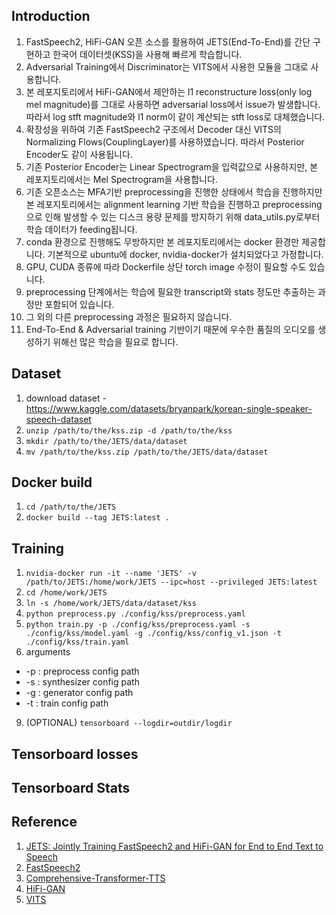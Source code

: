 ## Introduction
1. FastSpeech2, HiFi-GAN 오픈 소스를 활용하여 JETS(End-To-End)를 간단 구현하고 한국어 데이터셋(KSS)을 사용해 빠르게 학습합니다.
2. Adversarial Training에서 Discriminator는 VITS에서 사용한 모듈을 그대로 사용합니다.
3. 본 레포지토리에서 HiFi-GAN에서 제안하는 l1 reconstructure loss(only log mel magnitude)를 그대로 사용하면 adversarial loss에서 issue가 발생합니다. 따라서 log stft magnitude와 l1 norm이 같이 계산되는 stft loss로 대체했습니다.
4. 확장성을 위하여 기존 FastSpeech2 구조에서 Decoder 대신 VITS의 Normalizing Flows(CouplingLayer)를 사용하였습니다. 따라서 Posterior Encoder도 같이 사용됩니다.
5. 기존 Posterior Encoder는 Linear Spectrogram을 입력값으로 사용하지만, 본 레포지토리에서는 Mel Spectrogram을 사용합니다.
6. 기존 오픈소스는 MFA기반 preprocessing을 진행한 상태에서 학습을 진행하지만 본 레포지토리에서는 alignment learning 기반 학습을 진행하고 preprocessing으로 인해 발생할 수 있는 디스크 용량 문제를 방지하기 위해 data_utils.py로부터 학습 데이터가 feeding됩니다.
7. conda 환경으로 진행해도 무방하지만 본 레포지토리에서는 docker 환경만 제공합니다. 기본적으로 ubuntu에 docker, nvidia-docker가 설치되었다고 가정합니다.
8. GPU, CUDA 종류에 따라 Dockerfile 상단 torch image 수정이 필요할 수도 있습니다.
9. preprocessing 단계에서는 학습에 필요한 transcript와 stats 정도만 추출하는 과정만 포함되어 있습니다.
10. 그 외의 다른 preprocessing 과정은 필요하지 않습니다.
11. End-To-End & Adversarial training 기반이기 때문에 우수한 품질의 오디오를 생성하기 위해선 많은 학습을 필요로 합니다.

## Dataset
1. download dataset - https://www.kaggle.com/datasets/bryanpark/korean-single-speaker-speech-dataset
2. `unzip /path/to/the/kss.zip -d /path/to/the/kss`
3. `mkdir /path/to/the/JETS/data/dataset`
4. `mv /path/to/the/kss.zip /path/to/the/JETS/data/dataset`

## Docker build
1. `cd /path/to/the/JETS`
2. `docker build --tag JETS:latest .`

## Training
1. `nvidia-docker run -it --name 'JETS' -v /path/to/JETS:/home/work/JETS --ipc=host --privileged JETS:latest`
2. `cd /home/work/JETS`
5. `ln -s /home/work/JETS/data/dataset/kss`
6. `python preprocess.py ./config/kss/preprocess.yaml`
7. `python train.py -p ./config/kss/preprocess.yaml -s ./config/kss/model.yaml -g ./config/kss/config_v1.json -t ./config/kss/train.yaml`
8. arguments
  * -p : preprocess config path
  * -s : synthesizer config path
  * -g : generator config path
  * -t : train config path
9. (OPTIONAL) `tensorboard --logdir=outdir/logdir`

## Tensorboard losses


## Tensorboard Stats


## Reference
1. [JETS: Jointly Training FastSpeech2 and HiFi-GAN for End to End Text to Speech](https://arxiv.org/abs/2203.16852)
3. [FastSpeech2](https://github.com/ming024/FastSpeech2)
4. [Comprehensive-Transformer-TTS](https://github.com/keonlee9420/Comprehensive-Transformer-TTS)
5. [HiFi-GAN](https://github.com/jik876/hifi-gan)
6. [VITS](https://github.com/jaywalnut310/vits)
